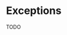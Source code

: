 # Exceptions

TODO

<!--
https://github.com/search?q=path%3Asrc%2Fcommon%2Fexceptions+path%3A.ts+%22nestjs%22&type=code

https://github.com/choewy/stdte-task-scheduler/blob/master/api-server/src/common/exceptions.ts
-->
